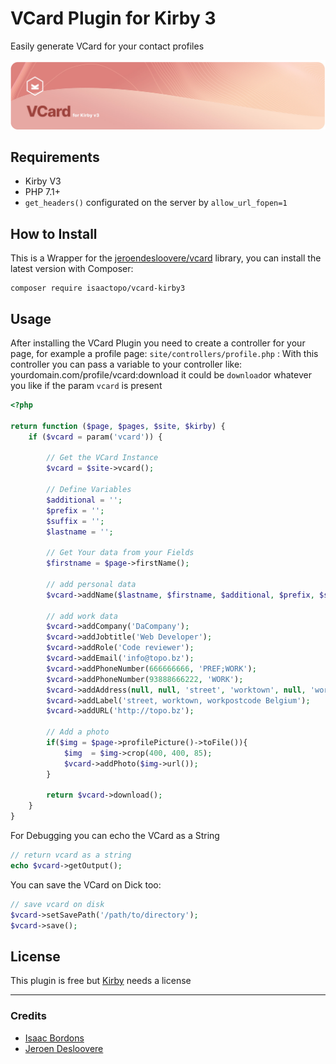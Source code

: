 # VCard Plugin for Kirby 3
Easily generate VCard for your contact profiles

![Kirby](poster.jpg?v=1)


## Requirements
- Kirby V3
- PHP 7.1+
- ```get_headers()``` configurated on the server by ```allow_url_fopen=1```

## How to Install
This is a Wrapper for the [jeroendesloovere/vcard](https://github.com/jeroendesloovere/vcard) library, you can install the latest version with Composer:
```
composer require isaactopo/vcard-kirby3
```

## Usage
After installing the VCard Plugin you need to create a controller for your page, for example a profile page: ```site/controllers/profile.php``` : With this controller you can pass a variable to your controller like: yourdomain.com/profile/vcard:download it could be ```download```or whatever you like if the param ```vcard``` is present
```php
<?php

return function ($page, $pages, $site, $kirby) {
    if ($vcard = param('vcard')) {

        // Get the VCard Instance
        $vcard = $site->vcard();

        // Define Variables
        $additional = '';
        $prefix = '';
        $suffix = '';
        $lastname = '';

        // Get Your data from your Fields
        $firstname = $page->firstName();

        // add personal data
        $vcard->addName($lastname, $firstname, $additional, $prefix, $suffix);

        // add work data
        $vcard->addCompany('DaCompany');
        $vcard->addJobtitle('Web Developer');
        $vcard->addRole('Code reviewer');
        $vcard->addEmail('info@topo.bz');
        $vcard->addPhoneNumber(666666666, 'PREF;WORK');
        $vcard->addPhoneNumber(93888666222, 'WORK');
        $vcard->addAddress(null, null, 'street', 'worktown', null, 'workpostcode', 'Belgium');
        $vcard->addLabel('street, worktown, workpostcode Belgium');
        $vcard->addURL('http://topo.bz');

        // Add a photo
        if($img = $page->profilePicture()->toFile()){
            $img  = $img->crop(400, 400, 85);
            $vcard->addPhoto($img->url());
        }

        return $vcard->download();
    }
}
```

For Debugging you can echo the VCard as a String
```php
// return vcard as a string
echo $vcard->getOutput();
```

You can save the VCard on Dick too:
```php
// save vcard on disk
$vcard->setSavePath('/path/to/directory');
$vcard->save();
```

## License
This plugin is free but [Kirby](https://getkirby.com) needs a license

---
### Credits
- [Isaac Bordons](https://github.com/isaactopo)
- [Jeroen Desloovere](https://github.com/jeroendesloovere)